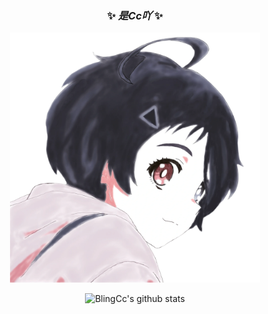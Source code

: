 <div align="center">
  
### ✨ _是Cc吖_ ✨
<p align="center">
  <a href="https://blingcc233.github.io/">
    <img src="https://raw.githubusercontent.com/BlingCc233/BlingCc233/main/CCko.png" width="400"  alt="Cc">
  </a>
</p>

![BlingCc's github stats](https://github-readme-stats.vercel.app/api?username=BlingCc233&show_icons=true)

</div>
  
<!--
**BlingCc233/BlingCc233** is a ✨ _special_ ✨ repository because its `README.md` (this file) appears on your GitHub profile.

Here are some ideas to get you started:

- 🔭 I’m currently working on ...
- 🌱 I’m currently learning ...
- 👯 I’m looking to collaborate on ...
- 🤔 I’m looking for help with ...
- 💬 Ask me about ...
- 📫 How to reach me: ...
- 😄 Pronouns: ...
- ⚡ Fun fact: ...
-->
